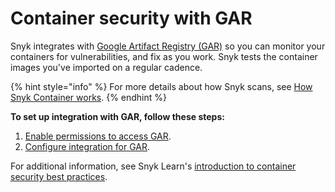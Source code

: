 # Container security with GAR

Snyk integrates with [Google Artifact Registry (GAR)](https://cloud.google.com/artifact-registry) so you can monitor your containers for vulnerabilities, and fix as you work. Snyk tests the container images you've imported on a regular cadence.

{% hint style="info" %}
For more details about how Snyk scans, see [How Snyk Container works](../../how-snyk-container-works.md).
{% endhint %}

**To set up integration with GAR, follow these steps:**

1. [Enable permissions to access GAR](enable-permissions-to-access-gar.md).
2. [Configure integration for GAR](configure-integration-for-gar.md).

For additional information, see Snyk Learn's [introduction to container security best practices](https://snyk.io/learn/container-security/).
